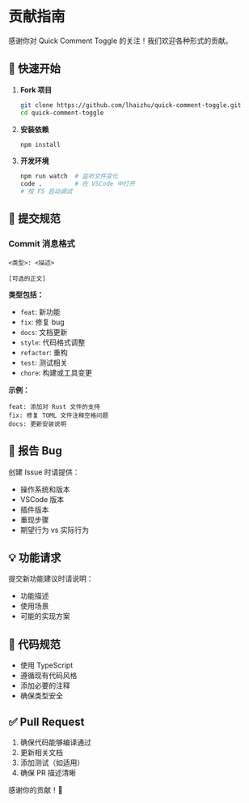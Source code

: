 # 贡献指南

感谢你对 Quick Comment Toggle 的关注！我们欢迎各种形式的贡献。

## 🚀 快速开始

1. **Fork 项目**
   ```bash
   git clone https://github.com/lhaizhu/quick-comment-toggle.git
   cd quick-comment-toggle
   ```

2. **安装依赖**
   ```bash
   npm install
   ```

3. **开发环境**
   ```bash
   npm run watch  # 监听文件变化
   code .         # 在 VSCode 中打开
   # 按 F5 启动调试
   ```

## 📝 提交规范

### Commit 消息格式
```
<类型>: <描述>

[可选的正文]
```

**类型包括：**
- `feat`: 新功能
- `fix`: 修复 bug
- `docs`: 文档更新
- `style`: 代码格式调整
- `refactor`: 重构
- `test`: 测试相关
- `chore`: 构建或工具变更

**示例：**
```
feat: 添加对 Rust 文件的支持
fix: 修复 TOML 文件注释空格问题
docs: 更新安装说明
```

## 🐛 报告 Bug

创建 Issue 时请提供：
- 操作系统和版本
- VSCode 版本
- 插件版本
- 重现步骤
- 期望行为 vs 实际行为

## 💡 功能请求

提交新功能建议时请说明：
- 功能描述
- 使用场景
- 可能的实现方案

## 🔧 代码规范

- 使用 TypeScript
- 遵循现有代码风格
- 添加必要的注释
- 确保类型安全

## ✅ Pull Request

1. 确保代码能够编译通过
2. 更新相关文档
3. 添加测试（如适用）
4. 确保 PR 描述清晰

感谢你的贡献！🎉